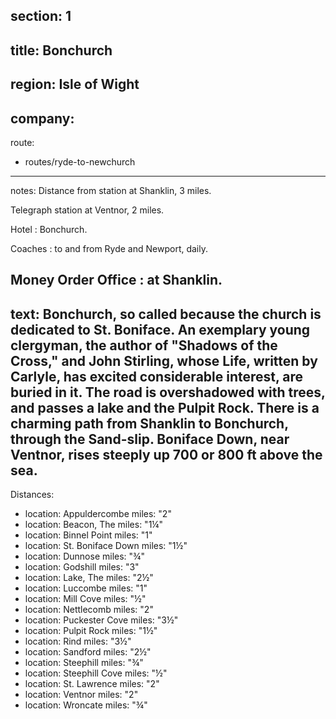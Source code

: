 section: 1
----
title: Bonchurch
----
region: Isle of Wight
----
company:
----
route:
- routes/ryde-to-newchurch
----
notes: Distance from station at Shanklin, 3 miles.

Telegraph station at Ventnor, 2 miles.

Hotel
: Bonchurch.

Coaches
: to and from Ryde and Newport, daily.

Money Order Office
: at Shanklin.
----
text: Bonchurch, so called because the church is dedicated to St. Boniface. An exemplary young clergyman, the author of "Shadows of the Cross," and John Stirling, whose Life, written by Carlyle, has excited considerable interest, are buried in it. The road is overshadowed with trees, and passes a lake and the Pulpit Rock. There is a charming path from Shanklin to Bonchurch, through the Sand-slip. Boniface Down, near Ventnor, rises steeply up 700 or 800 ft above the sea.
----
Distances:

-
  location: Appuldercombe
  miles: "2"
-
  location: Beacon, The
  miles: "1¼"
-
  location: Binnel Point
  miles: "1"
-
  location: St. Boniface Down
  miles: "1½"
-
  location: Dunnose
  miles: "¾"
-
  location: Godshill
  miles: "3"
-
  location: Lake, The
  miles: "2½"
-
  location: Luccombe
  miles: "1"
-
  location: Mill Cove
  miles: "½"
-
  location: Nettlecomb
  miles: "2"
-
  location: Puckester Cove
  miles: "3½"
-
  location: Pulpit Rock
  miles: "1½"
-
  location: Rind
  miles: "3½"
-
  location: Sandford
  miles: "2½"
-
  location: Steephill
  miles: "¾"
-
  location: Steephill Cove
  miles: "½"
-
  location: St. Lawrence
  miles: "2"
-
  location: Ventnor
  miles: "2"
-
  location: Wroncate
  miles: "¾"
